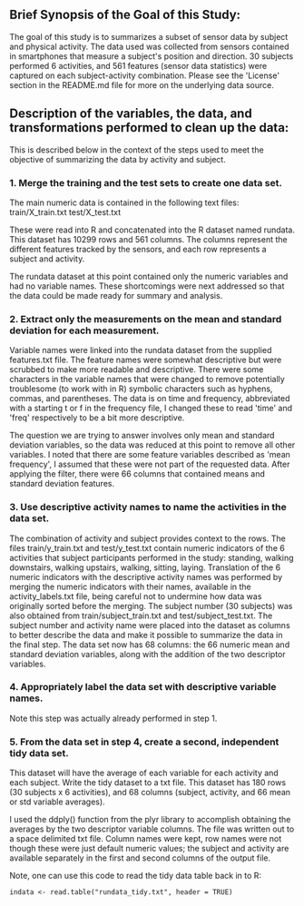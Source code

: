 ## Brief Synopsis of the Goal of this Study:

The goal of this study is to summarizes a subset of sensor data by subject and physical activity. The data used was collected from sensors contained in smartphones that measure a subject's position and direction. 30 subjects performed 6 activities, and 561 features (sensor data statistics) were captured on each subject-activity combination. Please see the 'License' section in the README.md file for more on the underlying data source.


## Description of the variables, the data, and transformations performed to clean up the data:
This is described below in the context of the steps used to meet the objective of summarizing the data by activity and subject.


### 1. Merge the training and the test sets to create one data set.
The main numeric data is contained in the following text files:
train/X_train.txt
test/X_test.txt

These were read into R and concatenated into the R dataset named rundata. This dataset has 10299 rows and 561 columns. The columns represent the different features tracked by the sensors, and each row represents a subject and activity. 

The rundata dataset at this point contained only the numeric variables and had no variable names. These shortcomings were next addressed so that the data could be made ready for summary and analysis.

### 2. Extract only the measurements on the mean and standard deviation for each measurement. 
Variable names were linked into the rundata dataset from the supplied features.txt file. The feature names were somewhat descriptive but were scrubbed to make more readable and descriptive. There were some characters in the variable names that were changed to remove potentially troublesome (to work with in R) symbolic characters such as hyphens, commas, and parentheses. The data is on time and frequency, abbreviated with a starting t or f in the frequency file, I changed these to read 'time' and 'freq' respectively to be a bit more descriptive. 

The question we are trying to answer involves only mean and standard deviation variables, so the data was reduced at this point to remove all other variables. I noted that there are some feature variables described as 'mean frequency', I assumed that these were not part of the requested data. After applying the filter, there were 66 columns that contained means and standard deviation features.

### 3. Use descriptive activity names to name the activities in the data set.
The combination of activity and subject provides context to the rows. The files train/y_train.txt and test/y_test.txt contain numeric indicators of the 6 activities that subject participants performed in the study: standing, walking downstairs, walking upstairs, walking, sitting, laying. Translation of the 6 numeric indicators with the descriptive activity names was performed by merging the numeric indicators with their names, available in the activity_labels.txt file, being careful not to undermine how data was originally sorted before the merging. The subject number (30 subjects) was also obtained from train/subject_train.txt and test/subject_test.txt. The subject number and activity name were placed into the dataset as columns to better describe the data and make it possible to summarize the data in the final step. The data set now has 68 columns: the 66 numeric mean and standard deviation variables, along with the addition of the two descriptor variables.

### 4. Appropriately label the data set with descriptive variable names.
Note this step was actually already performed in step 1.

### 5. From the data set in step 4, create a second, independent tidy data set.
This dataset will have the average of each variable for each activity and each subject. Write the tidy dataset to a txt file. This dataset has 180 rows (30 subjects x 6 activities), and 68 columns (subject, activity, and 66 mean or std variable averages).

I used the ddply() function from the plyr library to accomplish obtaining the averages by the two descriptor variable columns. The file was written out to a space delimited txt file. Column names were kept, row names were not though these were just default numeric values; the subject and activity are available separately in the first and second columns of the output file.


Note, one can use this code to read the tidy data table back in to R:

    indata <- read.table("rundata_tidy.txt", header = TRUE) 


